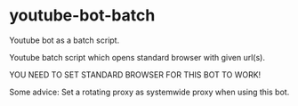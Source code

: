 # youtube-bot-batch
Youtube bot as a batch script.

Youtube batch script which opens standard browser with given url(s).

YOU NEED TO SET STANDARD BROWSER FOR THIS BOT TO WORK!

Some advice: Set a rotating proxy as systemwide proxy when using this bot.
